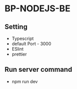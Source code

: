 # BP-NODEJS-BE
Setting
----------
 - Typescript
 - default Port - 3000
 - ESlint
 - prettier

Run server command
-----------
- npm run dev
